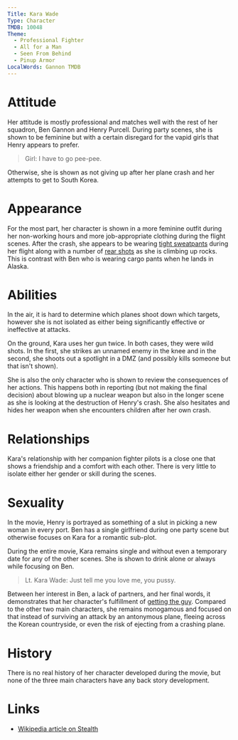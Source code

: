 ```yaml
---
Title: Kara Wade
Type: Character
TMDB: 10048
Theme:
  - Professional Fighter
  - All for a Man
  - Seen From Behind
  - Pinup Armor
LocalWords: Gannon TMDB
---
```


# Attitude

Her attitude is mostly professional and matches well with the rest of her squadron, Ben Gannon and Henry Purcell. During party scenes, she is shown to be feminine but with a certain disregard for the vapid girls that Henry appears to prefer.

> Girl: I have to go pee-pee.

Otherwise, she is shown as not giving up after her plane crash and her attempts to get to South Korea.

# Appearance

For the most part, her character is shown in a more feminine outfit during her non-working hours and more job-appropriate clothing during the flight scenes. After the crash, she appears to be wearing [tight sweatpants](/t/pinup-armor/) during her flight along with a number of [rear shots](/t/seen-from-behind/) as she is climbing up rocks. This is contrast with Ben who is wearing cargo pants when he lands in Alaska.

# Abilities

In the air, it is hard to determine which planes shoot down which targets, however she is not isolated as either being significantly effective or ineffective at attacks.

On the ground, Kara uses her gun twice. In both cases, they were wild shots. In the first, she strikes an unnamed enemy in the knee and in the second, she shoots out a spotlight in a DMZ (and possibly kills someone but that isn't shown).

She is also the only character who is shown to review the consequences of her actions. This happens both in reporting (but not making the final decision) about blowing up a nuclear weapon but also in the longer scene as she is looking at the destruction of Henry's crash. She also hesitates and hides her weapon when she encounters children after her own crash.

# Relationships

Kara's relationship with her companion fighter pilots is a close one that shows a friendship and a comfort with each other. There is very little to isolate either her gender or skill during the scenes.

# Sexuality

In the movie, Henry is portrayed as something of a slut in picking a new woman in every port. Ben has a single girlfriend during one party scene but otherwise focuses on Kara for a romantic sub-plot.

During the entire movie, Kara remains single and without even a temporary date for any of the other scenes. She is shown to drink alone or always while focusing on Ben.

> Lt. Kara Wade: Just tell me you love me, you pussy.

Between her interest in Ben, a lack of partners, and her final words, it demonstrates that her character's fulfillment of [getting the guy](/t/all-for-a-man/). Compared to the other two main characters, she remains monogamous and focused on that instead of surviving an attack by an antonymous plane, fleeing across the Korean countryside, or even the risk of ejecting from a crashing plane.

# History

There is no real history of her character developed during the movie, but none of the three main characters have any back story development.

# Links

* [Wikipedia article on Stealth](https://en.wikipedia.org/wiki/Stealth_(film))
